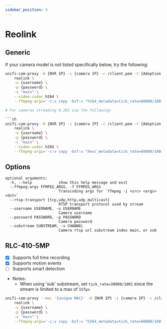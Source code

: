 ```yaml
---
sidebar_position: 4
---
```


# Reolink

## Generic

If your camera model is not listed specifically below, try the following:

```sh
unifi-cam-proxy -H {NVR IP} -i {camera IP} -c /client.pem -t {Adoption token} \
    reolink \
    -u {username} \
    -p {password} \
    -s "main" \
    --video-codec h264 \
    --ffmpeg-args='-c:v copy -bsf:v "h264_metadata=tick_rate=60000/1001" -ar 32000 -ac 1 -codec:a aac -b:a 32k'

# For cameras streaming H.265 use the following:

```sh
unifi-cam-proxy -H {NVR IP} -i {camera IP} -c /client.pem -t {Adoption token} \
    reolink \
    -u {username} \
    -p {password} \
    -s "main" \
    --video-codec h265 \
    --ffmpeg-args='-c:v copy -bsf:v "hevc_metadata=tick_rate=60000/1001" -ar 32000 -ac 1 -codec:a aac -b:a 32k'
```

## Options

```text
optional arguments:
  -h, --help            show this help message and exit
  --ffmpeg-args FFMPEG_ARGS, -f FFMPEG_ARGS
                        Transcoding args for `ffmpeg -i <src> <args> <dst>`
  --rtsp-transport {tcp,udp,http,udp_multicast}
                        RTSP transport protocol used by stream
  --username USERNAME, -u USERNAME
                        Camera username
  --password PASSWORD, -p PASSWORD
                        Camera password
  --substream SUBSTREAM, -s CHANNEL
                        Camera rtsp url substream index main, or sub
```  

## RLC-410-5MP

- [x] Supports full time recording
- [x] Supports motion events
- [ ] Supports smart detection
- Notes:
  - When using 'sub' substream, set `tick_rate=30000/1001` since the stream is limited to a max of `15fps`

```sh
unifi-cam-proxy --mac '{unique MAC}' -H {NVR IP} -i {camera IP} -c /client.pem -t {Adoption token} \
    reolink \
    -u {username} \
    -p {password} \
    -s "main" \
    --ffmpeg-args='-c:v copy -bsf:v "h264_metadata=tick_rate=60000/1001" -ar 32000 -ac 1 -codec:a aac -b:a 32k'
```
